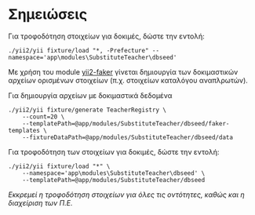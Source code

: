 # Σημειώσεις 

Για τροφοδότηση στοιχείων για δοκιμές, δώστε την εντολή:

```
./yii2/yii fixture/load "*, -Prefecture" --namespace='app\modules\SubstituteTeacher\dbseed'
```

Με χρήση του module [yii2-faker](https://github.com/yiisoft/yii2-faker) γίνεται δημιουργία των δοκιμαστικών
αρχείων ορισμένων στοιχείων (π.χ. στοιχείων καταλόγου αναπλρωτών).

Για δημιουργία αρχείων με δοκιμαστικά δεδομένα 
```
./yii2/yii fixture/generate TeacherRegistry \
    --count=20 \
    --templatePath=@app/modules/SubstituteTeacher/dbseed/faker-templates \
    --fixtureDataPath=@app/modules/SubstituteTeacher/dbseed/data
```

Για τροφοδότηση των στοιχείων για δοκιμές, δώστε την εντολή:

```
./yii2/yii fixture/load "*" \
    --namespace='app\modules\SubstituteTeacher\dbseed' \
    --templatePath=@app/modules/SubstituteTeacher/dbseed 
```


_Εκκρεμεί η τροφοδότηση στοιχείων για όλες τις οντότητες, καθώς και η διαχείριση των Π.Ε._
